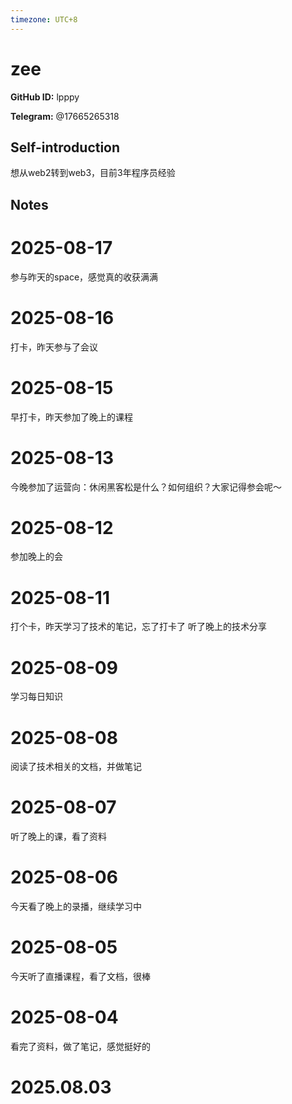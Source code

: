 ```yaml
---
timezone: UTC+8
---
```


# zee

**GitHub ID:** lpppy

**Telegram:** @17665265318

## Self-introduction

想从web2转到web3，目前3年程序员经验

## Notes

<!-- Content_START -->
# 2025-08-17

参与昨天的space，感觉真的收获满满

# 2025-08-16

打卡，昨天参与了会议

# 2025-08-15

早打卡，昨天参加了晚上的课程

# 2025-08-13

今晚参加了运营向：休闲黑客松是什么？如何组织？大家记得参会呢～

# 2025-08-12

参加晚上的会

# 2025-08-11

打个卡，昨天学习了技术的笔记，忘了打卡了
听了晚上的技术分享

# 2025-08-09

学习每日知识

# 2025-08-08

阅读了技术相关的文档，并做笔记

# 2025-08-07

听了晚上的课，看了资料

# 2025-08-06

今天看了晚上的录播，继续学习中

# 2025-08-05

今天听了直播课程，看了文档，很棒

# 2025-08-04

看完了资料，做了笔记，感觉挺好的


# 2025.08.03


<!-- Content_END -->
